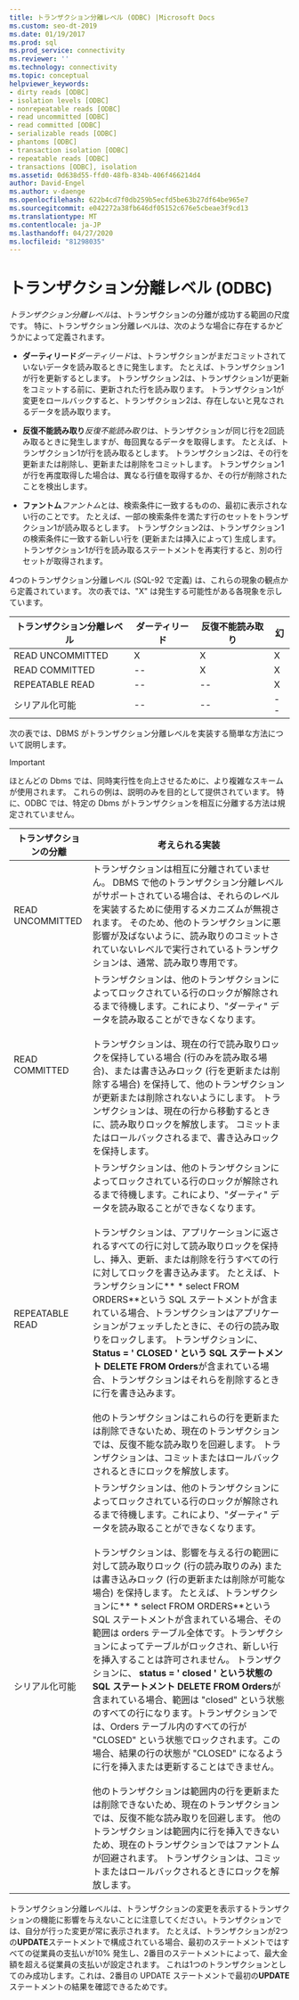 ```yaml
---
title: トランザクション分離レベル (ODBC) |Microsoft Docs
ms.custom: seo-dt-2019
ms.date: 01/19/2017
ms.prod: sql
ms.prod_service: connectivity
ms.reviewer: ''
ms.technology: connectivity
ms.topic: conceptual
helpviewer_keywords:
- dirty reads [ODBC]
- isolation levels [ODBC]
- nonrepeatable reads [ODBC]
- read uncommitted [ODBC]
- read committed [ODBC]
- serializable reads [ODBC]
- phantoms [ODBC]
- transaction isolation [ODBC]
- repeatable reads [ODBC]
- transactions [ODBC], isolation
ms.assetid: 0d638d55-ffd0-48fb-834b-406f466214d4
author: David-Engel
ms.author: v-daenge
ms.openlocfilehash: 622b4cd7f0db259b5ecfd5be63b27df64be965e7
ms.sourcegitcommit: e042272a38fb646df05152c676e5cbeae3f9cd13
ms.translationtype: MT
ms.contentlocale: ja-JP
ms.lasthandoff: 04/27/2020
ms.locfileid: "81298035"
---
```

# <a name="transaction-isolation-levels-odbc"></a>トランザクション分離レベル (ODBC)
*トランザクション分離レベル*は、トランザクションの分離が成功する範囲の尺度です。 特に、トランザクション分離レベルは、次のような場合に存在するかどうかによって定義されます。  
  
-   **ダーティリード***ダーティリード*は、トランザクションがまだコミットされていないデータを読み取るときに発生します。 たとえば、トランザクション1が行を更新するとします。 トランザクション2は、トランザクション1が更新をコミットする前に、更新された行を読み取ります。 トランザクション1が変更をロールバックすると、トランザクション2は、存在しないと見なされるデータを読み取ります。  
  
-   **反復不能読み取り***反復不能読み取り*は、トランザクションが同じ行を2回読み取るときに発生しますが、毎回異なるデータを取得します。 たとえば、トランザクション1が行を読み取るとします。 トランザクション2は、その行を更新または削除し、更新または削除をコミットします。 トランザクション1が行を再度取得した場合は、異なる行値を取得するか、その行が削除されたことを検出します。  
  
-   **ファントム***ファントム*とは、検索条件に一致するものの、最初に表示されない行のことです。 たとえば、一部の検索条件を満たす行のセットをトランザクション1が読み取るとします。 トランザクション2は、トランザクション1の検索条件に一致する新しい行を (更新または挿入によって) 生成します。 トランザクション1が行を読み取るステートメントを再実行すると、別の行セットが取得されます。  
  
 4つのトランザクション分離レベル (SQL-92 で定義) は、これらの現象の観点から定義されています。 次の表では、"X" は発生する可能性がある各現象を示しています。  
  
|トランザクション分離レベル|ダーティリード|反復不能読み取り|幻|  
|---------------------------------|-----------------|-------------------------|--------------|  
|READ UNCOMMITTED|X|X|X|  
|READ COMMITTED|--|X|X|  
|REPEATABLE READ|--|--|X|  
|シリアル化可能|--|--|--|  
  
 次の表では、DBMS がトランザクション分離レベルを実装する簡単な方法について説明します。  
  
> [!IMPORTANT]  
>  ほとんどの Dbms では、同時実行性を向上させるために、より複雑なスキームが使用されます。 これらの例は、説明のみを目的として提供されています。 特に、ODBC では、特定の Dbms がトランザクションを相互に分離する方法は規定されていません。  
  
|トランザクションの分離|考えられる実装|  
|---------------------------|-----------------------------|  
|READ UNCOMMITTED|トランザクションは相互に分離されていません。 DBMS で他のトランザクション分離レベルがサポートされている場合は、それらのレベルを実装するために使用するメカニズムが無視されます。 そのため、他のトランザクションに悪影響が及ばないように、読み取りのコミットされていないレベルで実行されているトランザクションは、通常、読み取り専用です。|  
|READ COMMITTED|トランザクションは、他のトランザクションによってロックされている行のロックが解除されるまで待機します。これにより、"ダーティ" データを読み取ることができなくなります。<br /><br /> トランザクションは、現在の行で読み取りロックを保持している場合 (行のみを読み取る場合)、または書き込みロック (行を更新または削除する場合) を保持して、他のトランザクションが更新または削除されないようにします。 トランザクションは、現在の行から移動するときに、読み取りロックを解放します。 コミットまたはロールバックされるまで、書き込みロックを保持します。|  
|REPEATABLE READ|トランザクションは、他のトランザクションによってロックされている行のロックが解除されるまで待機します。これにより、"ダーティ" データを読み取ることができなくなります。<br /><br /> トランザクションは、アプリケーションに返されるすべての行に対して読み取りロックを保持し、挿入、更新、または削除を行うすべての行に対してロックを書き込みます。 たとえば、トランザクションに** \* select FROM ORDERS**という SQL ステートメントが含まれている場合、トランザクションはアプリケーションがフェッチしたときに、その行の読み取りをロックします。 トランザクションに、 **Status = ' CLOSED ' という SQL ステートメント DELETE FROM Orders**が含まれている場合、トランザクションはそれらを削除するときに行を書き込みます。<br /><br /> 他のトランザクションはこれらの行を更新または削除できないため、現在のトランザクションでは、反復不能な読み取りを回避します。 トランザクションは、コミットまたはロールバックされるときにロックを解放します。|  
|シリアル化可能|トランザクションは、他のトランザクションによってロックされている行のロックが解除されるまで待機します。これにより、"ダーティ" データを読み取ることができなくなります。<br /><br /> トランザクションは、影響を与える行の範囲に対して読み取りロック (行の読み取りのみ) または書き込みロック (行の更新または削除が可能な場合) を保持します。 たとえば、トランザクションに** \* select FROM ORDERS**という SQL ステートメントが含まれている場合、その範囲は orders テーブル全体です。トランザクションによってテーブルがロックされ、新しい行を挿入することは許可されません。 トランザクションに、 **status = ' closed ' という状態の SQL ステートメント DELETE FROM Orders**が含まれている場合、範囲は "closed" という状態のすべての行になります。トランザクションでは、Orders テーブル内のすべての行が "CLOSED" という状態でロックされます。この場合、結果の行の状態が "CLOSED" になるように行を挿入または更新することはできません。<br /><br /> 他のトランザクションは範囲内の行を更新または削除できないため、現在のトランザクションでは、反復不能な読み取りを回避します。 他のトランザクションは範囲内に行を挿入できないため、現在のトランザクションではファントムが回避されます。 トランザクションは、コミットまたはロールバックされるときにロックを解放します。|  
  
 トランザクション分離レベルは、トランザクションの変更を表示するトランザクションの機能に影響を与えないことに注意してください。トランザクションでは、自分が行った変更が常に表示されます。 たとえば、トランザクションが2つの**UPDATE**ステートメントで構成されている場合、最初のステートメントではすべての従業員の支払いが10% 発生し、2番目のステートメントによって、最大金額を超える従業員の支払いが設定されます。 これは1つのトランザクションとしてのみ成功します。これは、2番目の UPDATE ステートメントで最初の**UPDATE**ステートメントの結果を確認できるためです。
